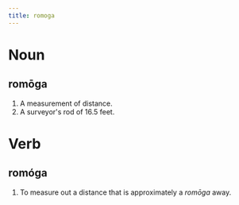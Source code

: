 ```yaml
---
title: romoga
---
```


Noun
================================

romōga
----------------

1. A measurement of distance.
2. A surveyor's rod of 16.5 feet.

Verb
================================

romóga
----------------

1. To measure out a distance that is approximately a *romōga* away.
